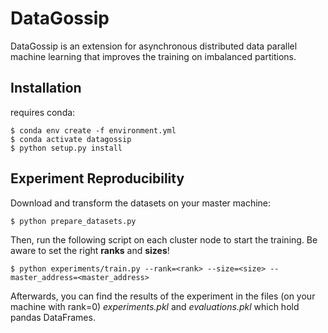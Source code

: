 # DataGossip

DataGossip is an extension for asynchronous distributed data parallel machine learning that improves the training on imbalanced partitions.

## Installation

requires conda:

```shell script
$ conda env create -f environment.yml
$ conda activate datagossip
$ python setup.py install
```

## Experiment Reproducibility
Download and transform the datasets on your master machine:

```shell script
$ python prepare_datasets.py
```

Then, run the following script on each cluster node to start the training. Be aware to set the right __ranks__ and __sizes__!

```shell script
$ python experiments/train.py --rank=<rank> --size=<size> --master_address=<master_address> 
```

Afterwards, you can find the results of the experiment in the files (on your machine with rank=0) _experiments.pkl_ and _evaluations.pkl_ which hold pandas DataFrames.
